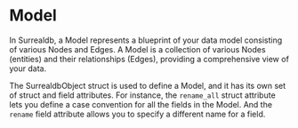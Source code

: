 # Model

In Surrealdb, a Model represents a blueprint of your data model consisting of various Nodes and Edges. A Model is a collection of various Nodes (entities) and their relationships (Edges), providing a comprehensive view of your data.

The SurrealdbObject struct is used to define a Model, and it has its own set of struct and field attributes. For instance, the `rename_all` struct attribute lets you define a case convention for all the fields in the Model. And the `rename` field attribute allows you to specify a different name for a field.
